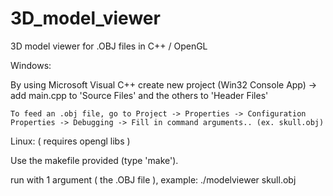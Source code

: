 3D_model_viewer
===============

3D model viewer for .OBJ files in C++ / OpenGL

Windows:

  By using Microsoft Visual C++
    create new project (Win32 Console App) -> add main.cpp to 'Source Files' and the others to 'Header Files'
    
    To feed an .obj file, go to Project -> Properties -> Configuration Properties -> Debugging -> Fill in command arguments.. (ex. skull.obj)

Linux:   ( requires opengl libs )

  Use the makefile provided (type 'make').
  
  run with 1 argument ( the .OBJ file ), example:
    ./modelviewer skull.obj

